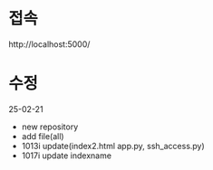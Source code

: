 # 접속
http://localhost:5000/

# 수정
25-02-21
- new repository
- add file(all)
- 1013i update(index2.html app.py, ssh_access.py)
- 1017i update indexname